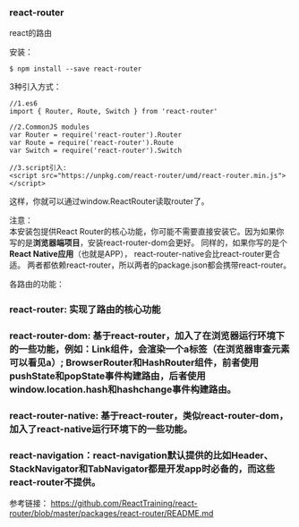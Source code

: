 ### react-router
react的路由

安装：
```
$ npm install --save react-router
```

3种引入方式：
```
//1.es6
import { Router, Route, Switch } from 'react-router'

//2.CommonJS modules
var Router = require('react-router').Router
var Route = require('react-router').Route
var Switch = require('react-router').Switch

//3.script引入:
<script src="https://unpkg.com/react-router/umd/react-router.min.js"></script>
```
这样，你就可以通过window.ReactRouter读取router了。

注意：<br/>
本安装包提供React Router的核心功能，你可能不需要直接安装它。因为如果你写的是**浏览器端项目**，安装react-router-dom会更好。
同样的，如果你写的是个**React Native应用**（也就是APP）， react-router-native会比react-router更合适。
两者都依赖react-router，所以两者的package.json都会携带react-router。

各路由的功能：
### react-router: 实现了路由的核心功能

### react-router-dom: 基于react-router，加入了在浏览器运行环境下的一些功能，例如：Link组件，会渲染一个a标签（在浏览器审查元素可以看见a）; BrowserRouter和HashRouter组件，前者使用pushState和popState事件构建路由，后者使用window.location.hash和hashchange事件构建路由。

### react-router-native: 基于react-router，类似react-router-dom，加入了react-native运行环境下的一些功能。

### react-navigation：react-navigation默认提供的比如Header、StackNavigator和TabNavigator都是开发app时必备的，而这些react-router不提供。


参考链接：
<https://github.com/ReactTraining/react-router/blob/master/packages/react-router/README.md>

